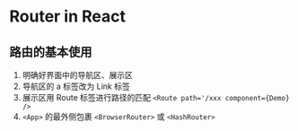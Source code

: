 # Router in React

## 路由的基本使用
1. 明确好界面中的导航区、展示区
2. 导航区的 a 标签改为 Link 标签
3. 展示区用 Route 标签进行路径的匹配
    `<Route path='/xxx component={Demo} />`
4. `<App>` 的最外侧包裹 `<BrowserRouter>` 或 `<HashRouter>`